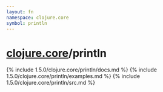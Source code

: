 ```yaml
---
layout: fn
namespace: clojure.core
symbol: println
---
```


# [clojure.core](../)/println

{% include 1.5.0/clojure.core/println/docs.md %}
{% include 1.5.0/clojure.core/println/examples.md %}
{% include 1.5.0/clojure.core/println/src.md %}

